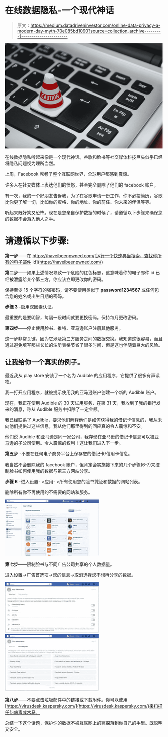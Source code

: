 # 在线数据隐私-一个现代神话

> 原文：<https://medium.datadriveninvestor.com/online-data-privacy-a-modern-day-myth-70e085bd1090?source=collection_archive---------1----------------------->

![](img/c49004c2a9dfd74c2aeed99e5fda06e5.png)

在线数据隐私听起来像是一个现代神话。谷歌和脸书等社交媒体科技巨头似乎已经将隐私问题视为理所当然。

上周，Facebook 席卷了整个互联网世界，全球用户都感到震惊。

许多人在社交媒体上表达他们的愤怒，甚至完全删除了他们的 facebook 账户。

有一次，我的一个好朋友告诉我，为了在谷歌申请一份工作，你不必投简历，谷歌比你更了解一切，比如你的资格、你的地址、你的前任、你未来的伴侣等等。

听起来既好笑又恐怖。现在是您亲自保护数据的时候了，请遵循以下步骤来确保您的数据不会落入他人之手。

# 请遵循以下步骤:

**第一步**——在 https://haveibeenpwned.com/[运行一个快速典当搜索，查找你所有的电子邮件 id](https://haveibeenpwned.com/)

**第二步**——如果上述情况导致一个危险的红色标志，这意味着你的电子邮件 id 已经被泄露给某个第三方，你应该立即更改你的密码。

保持至少 15 个字符的强密码，请不要使用类似于 **password1234567** 或任何包含您的姓名或出生日期的密码。

**步骤 3** -启用双因素认证。

最重要的是要明智，每隔一段时间就要更换密码。保持每月更改密码。

**第四步**——停止使用脸书、推特、亚马逊账户注册其他服务。

这一步非常关键，因为它涉及第三方服务之间的数据交换。我知道这很容易，而且通过避免填写那些长长的注册表格节省了很多时间，但是这也伴随着巨大的风险。

## 让我给你一个真实的例子。

最近我从 play store 安装了一个名为 Audible 的应用程序，它提供了很多有声读物。

我一打开应用程序，就被提示使用我的亚马逊账户创建一个新的 Audible 账户。

现在，我正在使用 Audible 的 30 天试用服务，在第 31 天，我收到了我的银行发来的消息，称从 Audible 服务中扣除了一定金额。

我已经联系了 Audible，要求他们解释他们是如何获得我的借记卡信息的，我从未向他们提供过这些信息，我从他们那里得到的回应真的令人震惊和不安。

他们说 Audible 和亚马逊是同一家公司，我存储在亚马逊的借记卡信息可以被亚马逊的子公司使用。令人震惊的权利！这让我们进入下一步。

**第五步** -不要在任何电子商务平台上保存您的借记卡/信用卡信息。

我当然不会删除我的 facebook 账户，但肯定会实施接下来的几个步骤(6-7)来控制脸书如何使用我的数据与第三方网站分享。

**步骤 6** -进入设置- >应用- >所有使用您的脸书凭证和数据的网站列表。

删除所有你不再使用的不需要的网站和服务。

![](img/5c64a14d5e4a51d723acef9a563ab2e4.png)

**第七步**——限制脸书与不同广告公司共享的个人数据量。

进入设置->广告首选项->您的信息->取消选择您不想再分享的数据。

![](img/d879dcdd5b5a72cd8ebc83417d86d59b.png)![](img/2f4fa1010752010326a6656ec438b70f.png)

**第八步**——不要点击垃圾邮件中的链接或下载附件。你可以使用[https://virusdesk.kaspersky.com/](https://virusdesk.kaspersky.com/)来扫描任何病毒或木马。

总结一下这个话题，保护你的数据不被互联网上的窥探落到你自己的手里。既聪明又安全。